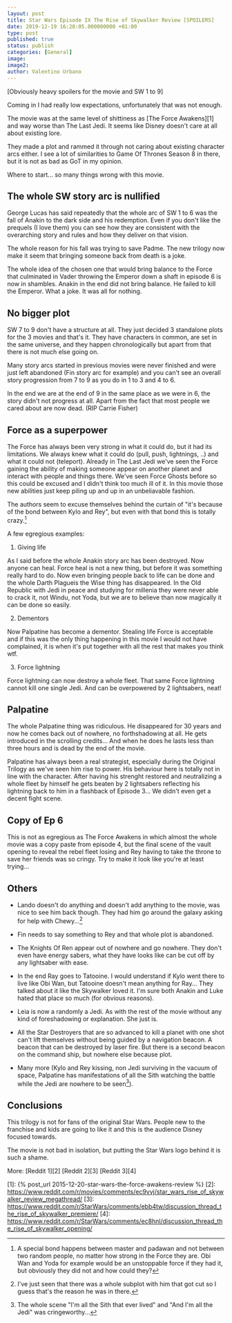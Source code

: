 ```yaml
---
layout: post
title: Star Wars Episode IX The Rise of Skywalker Review [SPOILERS]
date: 2019-12-19 16:28:05.000000000 +01:00
type: post
published: true
status: publish
categories: [General]
image:
image2:
author: Valentino Urbano
---
```


[Obviously heavy spoilers for the movie and SW 1 to 9]

Coming in I had really low expectations, unfortunately that was not enough.

The movie was at the same level of shittiness as [The Force Awakens][1] and way worse than The Last Jedi. It seems like Disney doesn't care at all about existing lore.

They made a plot and rammed it through not caring about existing character arcs either. I see a lot of similarities to Game Of Thrones Season 8 in there, but it is not as bad as GoT in my opinion.

Where to start... so many things wrong with this movie.

## The whole SW story arc is nullified

George Lucas has said repeatedly that the whole arc of SW 1 to 6 was the fall of Anakin to the dark side and his redemption. Even if you don't like the prequels (I love them) you can see how they are consistent with the overarching story and rules and how they deliver on that vision.

The whole reason for his fall was trying to save Padme. The new trilogy now make it seem that bringing someone back from death is a joke.

The whole idea of the chosen one that would bring balance to the Force that culminated in Vader throwing the Emperor down a shaft in episode 6 is now in shambles. Anakin in the end did not bring balance. He failed to kill the Emperor. What a joke. It was all for nothing.

## No bigger plot

SW 7 to 9 don't have a structure at all. They just decided 3 standalone plots for the 3 movies and that's it. They have characters in common, are set in the same universe, and they happen chronologically but apart from that there is not much else going on.

Many story arcs started in previous movies were never finished and were just left abandoned (Fin story arc for example) and you can't see an overall story progression from 7 to 9 as you do in 1 to 3 and 4 to 6.

In the end we are at the end of 9 in the same place as we were in 6, the story didn't not progress at all. Apart from the fact that most people we cared about are now dead. (RIP Carrie Fisher)

## Force as a superpower

The Force has always been very strong in what it could do, but it had its limitations. We always knew what it could do (pull, push, lightnings, ..) and what it could not (teleport). Already in The Last Jedi we've seen the Force gaining the ability of making someone appear on another planet and interact with people and things there. We've seen Force Ghosts before so this could be excused and I didn't think too much ill of it. In this movie those new abilities just keep piling up and up in an unbeliavable fashion.

The authors seem to excuse themselves behind the curtain of "it's because of the bond between Kylo and Rey", but even with that bond this is totally crazy.[^1]

A few egregious examples:

1. Giving life

As I said before the whole Anakin story arc has been destroyed. Now anyone can heal. Force heal is not a new thing, but before it was something really hard to do. Now even bringing people back to life can be done and the whole Darth Plagueis the Wise thing has disappeared. In the Old Republic with Jedi in peace and studying for millenia they were never able to crack it, not Windu, not Yoda, but we are to believe than now magically it can be done so easily.

2. Dementors

Now Palpatine has become a dementor. Stealing life Force is acceptable and if this was the only thing happening in this movie I would not have complained, it is when it's put together with all the rest that makes you think wtf.

3. Force lightning

Force lightning can now destroy a whole fleet. That same Force lightning cannot kill one single Jedi. And can be overpowered by 2 lightsabers, neat!

## Palpatine

The whole Palpatine thing was ridiculous. He disappeared for 30 years and now he comes back out of nowhere, no forthshadowing at all. He gets introduced in the scrolling credits... And when he does he lasts less than three hours and is dead by the end of the movie.

Palpatine has always been a real strategist, especially during the Original Trilogy as we've seen him rise to power. His behaviour here is totally not in line with the character. After having his strenght restored and neutralizing a whole fleet by himself he gets beaten by 2 lightsabers reflecting his lightning back to him in a flashback of Episode 3... We didn't even get a decent fight scene.

## Copy of Ep 6

This is not as egregious as The Force Awakens in which almost the whole movie was a copy paste from episode 4, but the final scene of the vault opening to reveal the rebel fleet losing and Rey having to take the throne to save her friends was so cringy. Try to make it look like you're at least trying...

## Others

- Lando doesn't do anything and doesn't add anything to the movie, was nice to see him back though. They had him go around the galaxy asking for help with Chewy...[^2]

- Fin needs to say something to Rey and that whole plot is abandoned.

- The Knights Of Ren appear out of nowhere and go nowhere. They don't even have energy sabers, what they have looks like can be cut off by any lightsaber with ease.

- In the end Ray goes to Tatooine. I would understand if Kylo went there to live like Obi Wan, but Tatooine doesn't mean anything for Ray... They talked about it like the Skywalker loved it. I'm sure both Anakin and Luke hated that place so much (for obvious reasons).

- Leia is now a randomly a Jedi. As with the rest of the movie without any kind of foreshadowing or explanation. She just is.

- All the Star Destroyers that are so advanced to kill a planet with one shot can't lift themselves without being guided by a navigation beacon. A beacon that can be destroyed by laser fire. But there is a second beacon on the command ship, but nowhere else because plot.

- Many more (Kylo and Rey kissing, non Jedi surviving in the vacuum of space, Palpatine has manifestations of all the Sith watching the battle while the Jedi are nowhere to be seen[^3]).

## Conclusions

This trilogy is not for fans of the original Star Wars. People new to the franchise and kids are going to like it and this is the audience Disney focused towards.

The movie is not bad in isolation, but putting the Star Wars logo behind it is such a shame.


More:
[Reddit 1][2]
[Reddit 2][3]
[Reddit 3][4]


[^1]: A special bond happens between master and padawan and not between two random people, no matter how strong in the Force they are. Obi Wan and Yoda for example would be an unstoppable force if they had it, but obviously they did not and how could they?
[^2]: I've just seen that there was a whole subplot with him that got cut so I guess that's the reason he was in there.
[^3]: The whole scene "I'm all the Sith that ever lived" and "And I'm all the Jedi" was cringeworthy...

[1]: {% post_url 2015-12-20-star-wars-the-force-awakens-review %}
[2]: https://www.reddit.com/r/movies/comments/ec9vvj/star_wars_rise_of_skywalker_review_megathread/
[3]: https://www.reddit.com/r/StarWars/comments/ebb4tw/discussion_thread_the_rise_of_skywalker_premiere/
[4]: https://www.reddit.com/r/StarWars/comments/ec8hnl/discussion_thread_the_rise_of_skywalker_opening/
